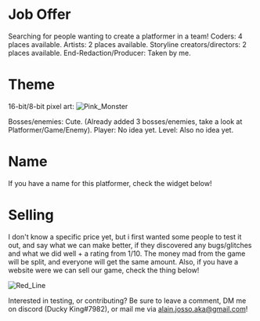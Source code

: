 # Job Offer
Searching for people wanting to create a platformer in a team!
Coders: 4 places available.
Artists: 2 places available.
Storyline creators/directors: 2 places available.
End-Redaction/Producer: Taken by me.

# Theme
16-bit/8-bit pixel art: ![Pink_Monster](https://user-images.githubusercontent.com/82232545/114261068-d1fdf800-99d8-11eb-9f2c-f2d51d6c39ea.png)

Bosses/enemies: Cute. (Already added 3 bosses/enemies, take a look at Platformer/Game/Enemy).
Player: No idea yet.
Level: Also no idea yet.

# Name
If you have a name for this platformer, check the widget below!

# Selling
I don't know a specific price yet, but i first wanted some people to test it out, and say what we can make better, if they discovered any bugs/glitches and
what we did well + a rating from 1/10. The money mad from the game will be split, and everyone will get the same amount. Also, if you have a website were we
can sell our game, check the thing below!


![Red_Line](https://user-images.githubusercontent.com/82232545/114261203-a3345180-99d9-11eb-83e0-fb59570ae9ed.png)

Interested in testing, or contributing?
Be sure to leave a comment, DM me on discord (Ducky King#7982), or mail me via alain.josso.aka@gmail.com!

